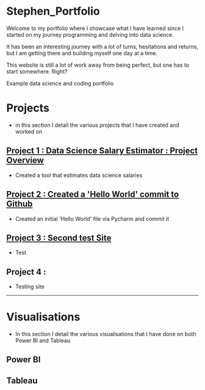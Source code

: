 # Stephen_Portfolio

Welcome to my portfolio where I showcase what I have learned since I started on my journey programming and delving
into data science. 

It has been an interesting journey with a lot of turns, hesitations and returns, but I am getting there and
building myself one day at a time.

This website is still a lot of work away from being perfect, but one has to start somewhere. Right?

Example data science and coding portfolio

# **Projects**
- in this section I detail the various projects that I have created and worked on

## [Project 1 : Data Science Salary Estimator : Project Overview](https://github.com/Orion85-Stack/Project-1_SalCalc)
- Created a tool that estimates data science salaries 

## [Project 2 : Created a 'Hello World' commit to Github](https://github.com/Orion85-Stack/Hello-World)
- Created an initial 'Hello World' file via Pycharm and commit it

## [Project 3 : Second test Site](https://github.com/Orion85-Stack/Second-Test-Site)
- Test

## Project 4 : 
- Testing site

---

# **Visualisations**
- In this section I detail the various visualisations that I have done on both Power BI and Tableau

## Power BI


## Tableau
